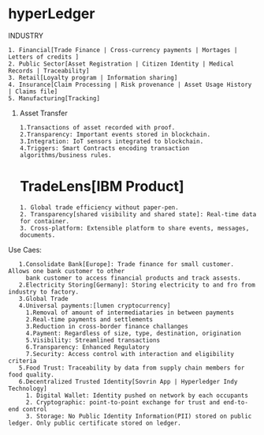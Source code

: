 
# hyperLedger

INDUSTRY
  
    1. Financial[Trade Finance | Cross-currency payments | Mortages | Letters of credits ]
    2. Public Sector[Asset Registration | Citizen Identity | Medical Records | Traceability]
    3. Retail[Loyalty program | Information sharing]
    4. Insurance[Claim Processing | Risk provenance | Asset Usage History | Claims file]
    5. Manufacturing[Tracking]

1. Asset Transfer
   
       1.Transactions of asset recorded with proof.
       2.Transparency: Important events stored in blockchain.
       3.Integration: IoT sensors integrated to blockchain.
       4.Triggers: Smart Contracts encoding transaction algorithms/business rules.

    # TradeLens[IBM Product]
       1. Global trade efficiency without paper-pen.
       2. Transparency[shared visibility and shared state]: Real-time data for container.
       3. Cross-platform: Extensible platform to share events, messages, documents.

       
Use Caes:

       1.Consolidate Bank[Europe]: Trade finance for small customer. Allows one bank customer to other 
         bank customer to access financial products and track assests.
       2.Electricity Storing[Germany]: Storing electricity to and fro from industry to factory.
       3.Global Trade
       4.Universal payments:[lumen cryptocurrency] 
         1.Removal of amount of intermediataries in between payments
         2.Real-time payments and settlements
         3.Reduction in cross-border finance challanges
         4.Payment: Regardless of size, type, destination, origination
         5.Visibility: Streamlined transactions
         6.Transparency: Enhanced Regulatory
         7.Security: Access control with interaction and eligibility criteria
       5.Food Trust: Traceability by data from supply chain members for food quality.
       6.Decentralized Trusted Identity[Sovrin App | Hyperledger Indy Technology]
         1. Digital Wallet: Identity pushed on network by each occupants
         2. Cryptographic: point-to-point exchange for trust and end-to-end control
         3. Storage: No Public Identity Information(PII) stored on public ledger. Only public certificate stored on ledger.
